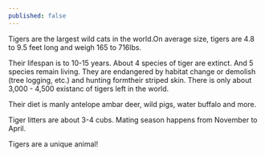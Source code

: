 ```yaml
---
published: false
---
```

Tigers are the largest wild cats in the world.On average size, tigers are 4.8 to 9.5 feet long and weigh 165 to 716lbs.

Their lifespan is to 10-15 years. About 4 species of tiger are extinct. And 5 species remain living. 
They are endangered by habitat change or demolish (tree logging, etc.) and hunting formtheir striped skin.
There is only about 3,000 - 4,500 existanc of tigers left in the world.


Their diet is manly antelope ambar deer, wild pigs, water buffalo and more.

Tiger litters are about 3-4 cubs. Mating season happens from November to April.

Tigers are a unique animal!
